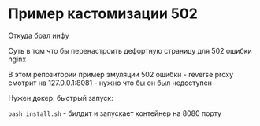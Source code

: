 # Пример кастомизации 502

[Откуда брал инфу](https://serverfault.com/questions/562609/nginx-custom-internal-error-page-when-upstream-is-down)

Суть в том что бы перенастроить дефортную страницу для 502 ошибки nginx

В этом репозитории пример эмуляции 502 ошибки - reverse proxy смотрит на 127.0.0.1:8081 - нужно что бы он был недоступен

Нужен докер.
быстрый запуск:

`bash install.sh` - билдит и запускает контейнер на 8080 порту
